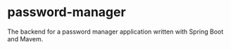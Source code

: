# password-manager
The backend for a password manager application written with Spring Boot and Mavem.
